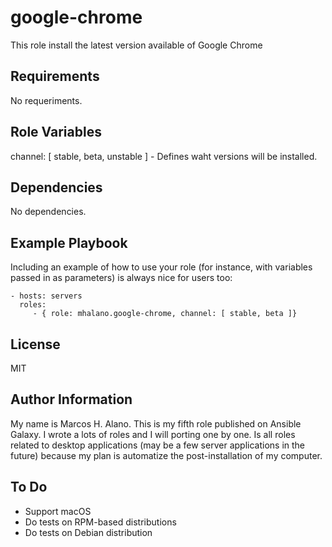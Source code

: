 google-chrome
=============

This role install the latest version available of Google Chrome

Requirements
------------

No requeriments.

Role Variables
--------------

channel: [ stable, beta, unstable ] - Defines waht versions will be installed.


Dependencies
------------

No dependencies.

Example Playbook
----------------

Including an example of how to use your role (for instance, with variables passed in as parameters) is always nice for users too:

    - hosts: servers
      roles:
         - { role: mhalano.google-chrome, channel: [ stable, beta ]}

License
-------

MIT

Author Information
------------------

My name is Marcos H. Alano. This is my fifth role published on Ansible Galaxy. I wrote a lots of roles and I will porting one by one. Is all roles related to desktop applications (may be a few server applications in the future) because my plan is automatize the post-installation of my computer.

To Do
-----

* Support macOS
* Do tests on RPM-based distributions
* Do tests on Debian distribution